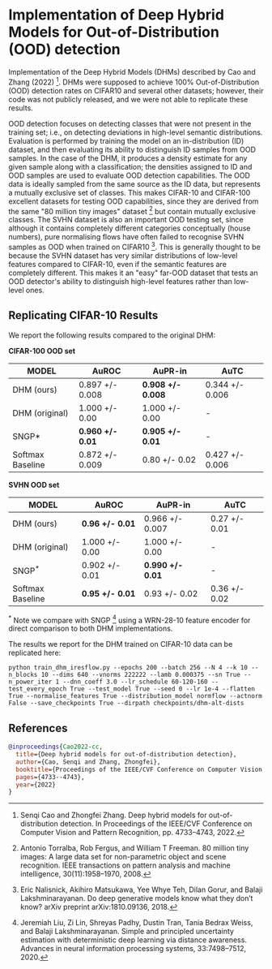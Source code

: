 # Implementation of Deep Hybrid Models for Out-of-Distribution (OOD) detection

Implementation of the Deep Hybrid Models (DHMs) described by Cao and Zhang (2022) [^1]. 
DHMs were supposed to achieve 100% Out-of-Distribution (OOD) detection rates on CIFAR10 and several other datasets; 
however, their code was not publicly released, and we were not able to replicate these results.

OOD detection focuses on detecting classes that were not present in the training set; i.e., on detecting deviations in high-level semantic distributions.
Evaluation is performed by training the model on an in-distribution (ID) dataset, and then evaluating its ability to distinguish ID samples from OOD samples.
In the case of the DHM, it produces a density estimate for any given sample along with a classification; the densities assigned to ID and OOD samples are used to evaluate OOD detection capabilities.
The OOD data is ideally sampled from the same source as the ID data, but represents a mutually exclusive set of classes.
This makes CIFAR-10 and CIFAR-100 excellent datasets for testing OOD capabilities, since they are derived from the same "80 million tiny images" dataset [^2] but contain mutually exclusive classes.
The SVHN dataset is also an important OOD testing set, since although it contains completely different categories conceptually (house numbers), pure normalising flows have often failed to recognise SVHN samples as OOD when trained on CIFAR10 [^3].
This is generally thought to be because the SVHN dataset has very similar distributions of low-level features compared to CIFAR-10, even if the semantic features are completely different.
This makes it an "easy" far-OOD dataset that tests an OOD detector's ability to distinguish high-level features rather than low-level ones. 

## Replicating CIFAR-10 Results

We report the following results compared to the original DHM:

**CIFAR-100 OOD set**

| MODEL            | AuROC           | AuPR-in         | AuTC            |
|------------------|-----------------|-----------------|-----------------|
| DHM (ours)       | 0.897 +/- 0.008 | **0.908 +/- 0.008** | 0.344 +/- 0.006 |
| DHM (original)   | 1.000 +/- 0.00  | 1.000 +/- 0.00  | -               |
| SNGP*            | **0.960 +/- 0.01**  | **0.905 +/- 0.01**  | -               |
| Softmax Baseline | 0.872 +/- 0.009 | 0.80 +/- 0.02   | 0.427 +/- 0.006 |

**SVHN OOD set**

| MODEL            | AuROC          | AuPR-in         | AuTC          |
|------------------|----------------|-----------------|---------------|
| DHM (ours)       | **0.96 +/- 0.01**  | 0.966 +/- 0.007 | 0.27 +/- 0.01 |
| DHM (original)   | 1.000 +/- 0.00 | 1.000 +/- 0.00  | -             |
| SNGP<sup>*</sup> | 0.902 +/- 0.01 | **0.990 +/- 0.01**  | -             |
| Softmax Baseline | **0.95 +/- 0.01**  | 0.93 +/- 0.02   | 0.36 +/- 0.02 |

<sup>*</sup> Note we compare with SNGP [^4] using a WRN-28-10 feature encoder for direct comparison to both DHM implementations.

The results we report for the DHM trained on CIFAR-10 data can be replicated here:

```commandline
python train_dhm_iresflow.py --epochs 200 --batch 256 --N 4 --k 10 --n_blocks 10 --dims 640 --vnorms 222222 --lamb 0.000375 --sn True --n_power_iter 1 --dnn_coeff 3.0 --lr_schedule 60-120-160 --test_every_epoch True --test_model True --seed 0 --lr 1e-4 --flatten True --normalise_features True --distribution_model normflow --actnorm False --save_checkpoints True --dirpath checkpoints/dhm-alt-dists
```


## References

[^1]: Senqi Cao and Zhongfei Zhang. Deep hybrid models for out-of-distribution detection. In Proceedings of the IEEE/CVF Conference on Computer Vision and Pattern Recognition, pp. 4733–4743, 2022.

[^2]: Antonio Torralba, Rob Fergus, and William T Freeman. 80 million tiny images: A large data set for non-parametric object and scene recognition. IEEE transactions on pattern analysis and machine intelligence, 30(11):1958–1970, 2008.

[^3]: Eric Nalisnick, Akihiro Matsukawa, Yee Whye Teh, Dilan Gorur, and Balaji Lakshminarayanan. Do deep generative models know what they don’t know? arXiv preprint arXiv:1810.09136, 2018.

[^4]: Jeremiah Liu, Zi Lin, Shreyas Padhy, Dustin Tran, Tania Bedrax Weiss, and Balaji Lakshminarayanan. Simple and principled uncertainty estimation with deterministic deep learning via distance awareness. Advances in neural information processing systems, 33:7498–7512, 2020.

```bibtex
@inproceedings{Cao2022-cc,
  title={Deep hybrid models for out-of-distribution detection},
  author={Cao, Senqi and Zhang, Zhongfei},
  booktitle={Proceedings of the IEEE/CVF Conference on Computer Vision and Pattern Recognition},
  pages={4733--4743},
  year={2022}
}
```